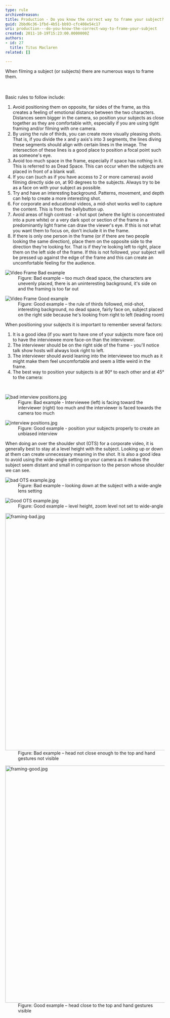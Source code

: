 ```yaml
---
type: rule
archivedreason: 
title: Production - Do you know the correct way to frame your subject?
guid: 2bbd6c36-1fbd-4b51-bb93-cfc408e54c17
uri: production---do-you-know-the-correct-way-to-frame-your-subject
created: 2011-10-19T15:23:00.0000000Z
authors:
- id: 27
  title: Titus Maclaren
related: []

---
```



When filming a subject (or subjects) there are numerous ways to frame them. <br>
<br><excerpt class='endintro'></excerpt><br>
<p>Basic rules to follow include:</p><ol><li>Avoid positioning them on opposite, far sides of the frame, as this creates a feeling of emotional distance between the two characters. Distances seem bigger in the camera, so position your subjects as close together as they are comfortable with, especially if you are using tight framing and/or filming with one camera.</li><li>By using the rule of thirds, you can create more visually pleasing shots. That is, if you divide the x and y axis's into 3 segments, the lines diving these segments should align with certain lines in the image. The intersection of these lines is a good place to position a focal point such as someone's eye.</li><li>Avoid too much space in the frame, especially if space has nothing in it. This is referred to as Dead Space. This can occur when the subjects are placed in front of a blank wall.</li><li>If you can (such as if you have access to 2 or more cameras) avoid filming directly side on, at 90 degrees to the subjects. Always try to be as a face on with your subject as possible.</li><li>Try and have an interesting background. Patterns, movement, and depth can help to create a more interesting shot.</li><li>For corporate and educational videos, a mid-shot works well to capture the content. This is from the bellybutton up.</li><li>Avoid areas of high contrast - a hot spot (where the light is concentrated into a pure white) or a very dark spot or section of the frame in a predominantly light frame can draw the viewer's eye. If this is not what you want them to focus on, don't include it in the frame.</li><li>If there is only one person in the frame (or if there are two people looking the same direction), place them on the opposite side to the direction they're looking for. That is if they're looking left to right, place them on the left side of the frame. If this is not followed, your subject will be pressed up against the edge of the frame and this can create an uncomfortable feeling for the audience.</li></ol><dl class="badImage"><dt><img class="ms-rteCustom-ImageArea" alt="Video Frame Bad example" src="video-fram-bad-example.jpg" /></dt><dd>Figure: Bad example – too much dead space, the characters are unevenly placed, there is an uninteresting background, it's side on and the framing is too far out</dd></dl><dl class="goodImage"><dt><img class="ms-rteCustom-ImageArea" alt="Video Frame Good example" src="video-fram-good-example.jpg" /></dt><dd>Figure: Good example – the rule of thirds followed, mid-shot, interesting background, no dead space, fairly face on, subject placed on the right side because he's looking from right to left (leading room)</dd></dl><p>When positioning your subjects it is important to remember several factors:</p><ol><li>It is a good idea (if you want to have one of your subjects more face on) to have the interviewee more face-on than the interviewer.</li><li>The interviewer should be on the right side of the frame - you'll notice talk show hosts will always look right to left.</li><li>The interviewer should avoid leaning into the interviewee too much as it might make them feel uncomfortable and seem a little weird in the frame.</li><li>The best way to position your subjects is at 90° to each other and at 45° to the camera:</li></ol> 
​

<dl class="badImage"><dt><img class="ms-rteCustom-ImageArea" alt="bad interview positions.jpg" src="bad-interview-positions.jpg" /> </dt><dd>Figure: Bad example - Interviewee (left) is facing toward the interviewer (right) too much and the interviewer is faced towards the camera too much</dd></dl><dl class="goodImage"><dt><img class="ms-rteCustom-ImageArea" alt="interview positions.jpg" src="interview positions.jpg" /> </dt><dd>Figure: Good example - position your subjects properly to create an unbiased interview</dd></dl><p>When doing an over the shoulder shot (OTS) for a corporate video, it is generally best to stay at a level height with the subject. Looking up or down at them can create unnecessary meaning in the shot. It is also a good idea to avoid using the wide-angle setting on your camera as it makes the subject seem distant and small in comparison to the person whose shoulder we can see.</p><dl class="badImage"><dt><img class="ms-rteCustom-ImageArea" alt="bad OTS example.jpg" src="bad OTS example.jpg" /> </dt><dd>Figure: Bad example – looking down at the subject with a wide-angle lens setting</dd></dl><dl class="goodImage"><dt><img class="ms-rteCustom-ImageArea" alt="Good OTS example.jpg" src="Good OTS example.jpg" /></dt><dd>Figure: Good example – level height, zoom level not set to wide-angle</dd></dl><dl class="badImage"><dt><img src="framing-bad.jpg" alt="framing-bad.jpg" style="width:750px;" /></dt><dd>Figure: Bad example – head not close enough to the top and hand gestures not visible</dd></dl><dl class="goodImage"><dt><img src="framing-good.jpg" alt="framing-good.jpg" style="width:750px;" /></dt><dd>Figure: Good example – head close to the top and hand gestures visible</dd></dl>



